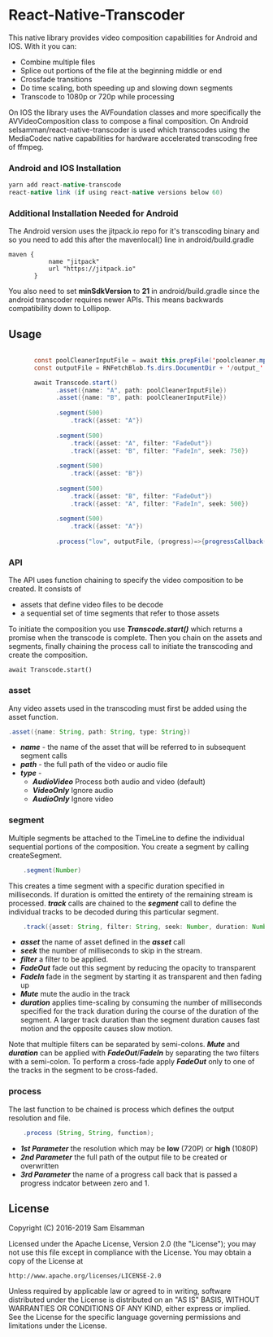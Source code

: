 # React-Native-Transcoder

This native library provides video composition capabilities for Android and IOS.  With it you can:

 * Combine multiple files
 * Splice out portions of the file at the beginning middle or end
 * Crossfade transitions
 * Do time scaling, both speeding up and slowing down segments
 * Transcode to 1080p or 720p while processing

On IOS the library uses the AVFoundation classes and more specifically the AVVideoComposition class to compose a final composition.  On Android   selsamman/react-native-transcoder is used which transcodes using the MediaCodec native capabilities for hardware accelerated transcoding free of ffmpeg. 
### Android and IOS Installation

```groovy
yarn add react-native-transcode
react-native link (if using react-native versions below 60)
```
### Additional Installation Needed for Android
The Android version uses the jitpack.io repo for it's transcoding binary and so you need to add this after the mavenlocal() line in android/build.gradle
```
maven {
           name "jitpack"
           url "https://jitpack.io"
       }
```
You also need to set **minSdkVersion** to **21** in android/build.gradle since the android transcoder requires newer APIs.  This means backwards compatibility down to Lollipop. 
## Usage

```java
    
       const poolCleanerInputFile = await this.prepFile('poolcleaner.mp4');
       const outputFile = RNFetchBlob.fs.dirs.DocumentDir + '/output_' + Hopscotch.displayName + '.mp4';

       await Transcode.start()
             .asset({name: "A", path: poolCleanerInputFile})
             .asset({name: "B", path: poolCleanerInputFile})
 
             .segment(500)
                 .track({asset: "A"})
 
             .segment(500)
                 .track({asset: "A", filter: "FadeOut"})
                 .track({asset: "B", filter: "FadeIn", seek: 750})
 
             .segment(500)
                 .track({asset: "B"})
 
             .segment(500)
                 .track({asset: "B", filter: "FadeOut"})
                 .track({asset: "A", filter: "FadeIn", seek: 500})
 
             .segment(500)
                 .track({asset: "A"})
 
             .process("low", outputFile, (progress)=>{progressCallback(progress)});
```

### API

The API uses function chaining to specify the video composition to be created.  It consists of
* assets that define video files to be decode
* a sequential set of time segments that refer to those assets

To initiate the composition you use ***Transcode.start()*** which returns a promise when the transcode is complete. Then you chain on the assets and segments, finally chaining the process call to initiate the transcoding and create the composition.

````
await Transcode.start()
````

### asset

Any video assets used in the transcoding must first be added using the asset function.

````java
.asset({name: String, path: String, type: String})
````
* ***name*** - the name of the asset that will be referred to in subsequent segment calls
* ***path*** - the full path of the video or audio file
* ***type*** - 
   * ***AudioVideo*** Process both audio and video (default)
   * ***VideoOnly*** Ignore audio
   * ***AudioOnly*** Ignore video


### segment

Multiple segments be attached to the TimeLine to define the individual sequential portions of the composition.  You create a segment by calling createSegment.

````Java
    .segment(Number)
```` 
This creates a time segment with a specific duration specified in milliseconds.  If duration is omitted the entirety of the remaining stream is processed.  ***track*** calls are chained to the ***segment*** call to define the individual tracks to be decoded during this particular segment.


```java
    .track({asset: String, filter: String, seek: Number, duration: Number})
```` 

* ***asset*** the name of asset defined in the ***asset*** call
* ***seek*** the number of milliseconds to skip in the stream.
* ***filter*** a filter to be applied.
 * ***FadeOut*** fade out this segment by reducing the opacity to transparent
 * ***FadeIn*** fade in the segment by starting it as transparent and then fading up
 * ***Mute*** mute the audio in the track
* ***duration*** applies time-scaling by consuming the number of milliseconds specified for the track duration during the course of the duration of the segment.  A larger track duration than the segment duration causes fast motion and the opposite causes slow motion.
 
 Note that multiple filters can be separated by semi-colons. ***Mute*** and ***duration*** can be applied with ***FadeOut***/***FadeIn*** by separating the two filters with a semi-colon.  To perform a cross-fade apply ***FadeOut*** only to one of the tracks in the segment to be cross-faded.  

### process

The last function to be chained is process which defines the output resolution and file.

````Java
    .process (String, String, function);
````
* ***1st Parameter*** the resolution which may be **low** (720P) or **high** (1080P)
* ***2nd Parameter*** the full path of the output file to be created or overwritten
* ***3rd Parameter*** the name of a progress call back that is passed a progress indcator between zero and 1.
 ## License


Copyright (C) 2016-2019 Sam Elsamman


Licensed under the Apache License, Version 2.0 (the "License");
you may not use this file except in compliance with the License.
You may obtain a copy of the License at

    http://www.apache.org/licenses/LICENSE-2.0

Unless required by applicable law or agreed to in writing, software
distributed under the License is distributed on an "AS IS" BASIS,
WITHOUT WARRANTIES OR CONDITIONS OF ANY KIND, either express or implied.
See the License for the specific language governing permissions and
limitations under the License.

